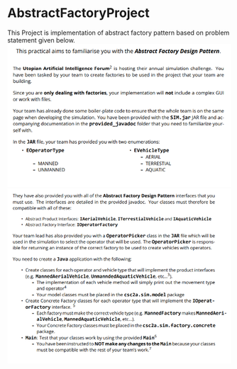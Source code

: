# AbstractFactoryProject
This Project is implementation of abstract factory pattern based on problem statement given below.
![TestCase-1](./src/main/resources/Statement1.PNG)
![TestCase-1](./src/main/resources/Statement2.PNG)